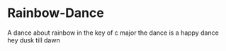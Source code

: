 # Rainbow-Dance
A dance about rainbow in the key of c major  the dance is a happy dance
hey dusk till dawn
